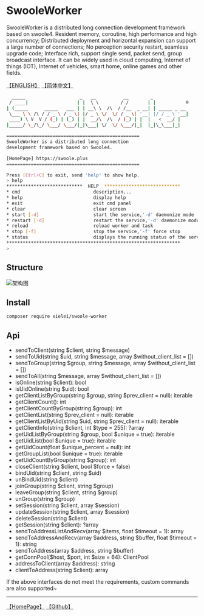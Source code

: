 # SwooleWorker

SwooleWorker is a distributed long connection development framework based on swoole4. Resident memory, coroutine, high performance and high concurrency; Distributed deployment and horizontal expansion can support a large number of connections; No perception security restart, seamless upgrade code; Interface rich, support single send, packet send, group broadcast interface. It can be widely used in cloud computing, Internet of things (IOT), Internet of vehicles, smart home, online games and other fields.

[【ENGLISH】](docs/en/)
[【简体中文】](docs/zh-CN/)

``` bash
  _____                    _   __          __        _
 / ____|                  | |  \ \        / /       | |           ®
| (_____      _____   ___ | | __\ \  /\  / /__  _ __| | _____ _ __
 \___ \ \ /\ / / _ \ / _ \| |/ _ \ \/  \/ / _ \| '__| |/ / _ \ '__|
 ____) \ V  V / (_) | (_) | |  __/\  /\  / (_) | |  |   <  __/ |
|_____/ \_/\_/ \___/ \___/|_|\___| \/  \/ \___/|_|  |_|\_\___|_|

=================================================
SwooleWorker is a distributed long connection
development framework based on Swoole4.

[HomePage] https://swoole.plus
=================================================

Press [Ctrl+C] to exit, send 'help' to show help.
> help
****************************  HELP  ****************************
* cmd                           description...
* help                          display help
* exit                          exit cmd panel
* clear                         clear screen
* start [-d]                    start the service,'-d' daemonize mode
* restart [-d]                  restart the service,'-d' daemonize mode
* reload                        reload worker and task
* stop [-f]                     stop the service,'-f' force stop
* status                        displays the running status of the service
****************************************************************
> 
```

## Structure

![架构图](https://static.ebcms.com/img/sw.png)

## Install

``` bash
composer require xielei/swoole-worker
```

## Api

* sendToClient(string $client, string $message)
* sendToUid(string $uid, string $message, array $without_client_list = [])
* sendToGroup(string $group, string $message, array $without_client_list = [])
* sendToAll(string $message, array $without_client_list = [])
* isOnline(string $client): bool
* isUidOnline(string $uid): bool
* getClientListByGroup(string $group, string $prev_client = null): iterable
* getClientCount(): int
* getClientCountByGroup(string $group): int
* getClientList(string $prev_client = null): iterable
* getClientListByUid(string $uid, string $prev_client = null): iterable
* getClientInfo(string $client, int $type = 255): ?array
* getUidListByGroup(string $group, bool $unique = true): iterable
* getUidList(bool $unique = true): iterable
* getUidCount(float $unique_percent = null): int
* getGroupList(bool $unique = true): iterable
* getUidCountByGroup(string $group): int
* closeClient(string $client, bool $force = false)
* bindUid(string $client, string $uid)
* unBindUid(string $client)
* joinGroup(string $client, string $group)
* leaveGroup(string $client, string $group)
* unGroup(string $group)
* setSession(string $client, array $session)
* updateSession(string $client, array $session)
* deleteSession(string $client)
* getSession(string $client): ?array
* sendToAddressListAndRecv(array $items, float $timeout = 1): array
* sendToAddressAndRecv(array $address, string $buffer, float $timeout = 1): string
* sendToAddress(array $address, string $buffer)
* getConnPool($host, $port, int $size = 64): ClientPool
* addressToClient(array $address): string
* clientToAddress(string $client): array

If the above interfaces do not meet the requirements, custom commands are also supported~

-------------

[【HomePage】](https://swoole.plus)
[【Github】](http://www.github.com/xielei/swoole-worker)

